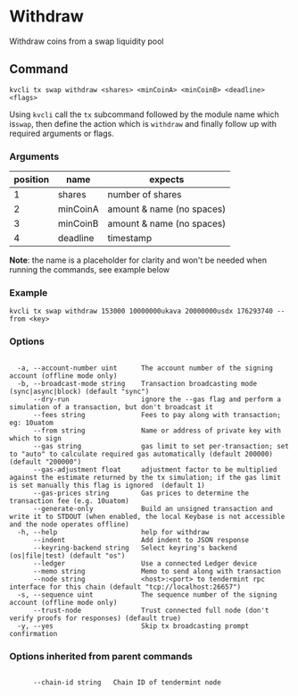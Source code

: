 # Withdraw

Withdraw coins from a swap liquidity pool

## Command
```
kvcli tx swap withdraw <shares> <minCoinA> <minCoinB> <deadline> <flags>
```

Using ```kvcli``` call the ```tx``` subcommand followed by the module name which is```swap```, then define the action which is ```withdraw``` and finally follow up with required arguments or flags.

### Arguments
position|name|expects
|--|--|--|
1|shares| number of shares
2|minCoinA| amount & name (no spaces)
3|minCoinB| amount & name (no spaces)
4|deadline| timestamp 


**Note**: the name is a placeholder for clarity and won't be needed when running the commands, see example below

### Example
```
kvcli tx swap withdraw 153000 10000000ukava 20000000usdx 176293740 --from <key>
```
 
### Options
```

  -a, --account-number uint      The account number of the signing account (offline mode only)
  -b, --broadcast-mode string    Transaction broadcasting mode (sync|async|block) (default "sync")
      --dry-run                  ignore the --gas flag and perform a simulation of a transaction, but don't broadcast it
      --fees string              Fees to pay along with transaction; eg: 10uatom
      --from string              Name or address of private key with which to sign
      --gas string               gas limit to set per-transaction; set to "auto" to calculate required gas automatically (default 200000) (default "200000")
      --gas-adjustment float     adjustment factor to be multiplied against the estimate returned by the tx simulation; if the gas limit is set manually this flag is ignored  (default 1)
      --gas-prices string        Gas prices to determine the transaction fee (e.g. 10uatom)
      --generate-only            Build an unsigned transaction and write it to STDOUT (when enabled, the local Keybase is not accessible and the node operates offline)
  -h, --help                     help for withdraw
      --indent                   Add indent to JSON response
      --keyring-backend string   Select keyring's backend (os|file|test) (default "os")
      --ledger                   Use a connected Ledger device
      --memo string              Memo to send along with transaction
      --node string              <host>:<port> to tendermint rpc interface for this chain (default "tcp://localhost:26657")
  -s, --sequence uint            The sequence number of the signing account (offline mode only)
      --trust-node               Trust connected full node (don't verify proofs for responses) (default true)
  -y, --yes                      Skip tx broadcasting prompt confirmation

```

### Options inherited from parent commands
```

      --chain-id string   Chain ID of tendermint node

```